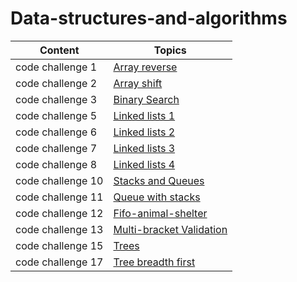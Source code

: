 # Data-structures-and-algorithms

|  Content         |        Topics                                                              |
|------------------|----------------------------------------------------------------------------|
| code challenge 1 |[Array reverse](challenges/array_reverse/README.md)                         |
| code challenge 2 |[Array shift](challenges/array_shift/README.md)                             |
| code challenge 3 |[Binary Search](challenges/array_binary_search/README.md)                   |
| code challenge 5 |[Linked lists 1](Data_Structures/linked_list/README.md)                     |
| code challenge 6 |[Linked lists 2](Data_Structures/README.md)                                 |
| code challenge 7 |[Linked lists 3](Data_Structures/readme.md)                                 |
| code challenge 8 |[Linked lists 4](challenges/challenges/ll_zip/README.md)                    |
| code challenge 10|[Stacks and Queues](Data_Structures/stacks_and_queues/README.md)            |
| code challenge 11|[Queue with stacks](challenges/queue_with_stacks/README.md)                 |
| code challenge 12|[Fifo-animal-shelter](challenges/fifo_animal_shelter/README.md)             |
| code challenge 13|[Multi-bracket Validation](challenges/multi_bracket_validation/README.md)   |
| code challenge 15|[Trees](Data_Structures/trees/README.md)                                    |
| code challenge 17|[Tree breadth first](challenges/tree-breadth-first/README.md)               |
  
